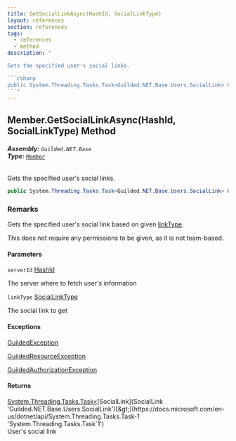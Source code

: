 ```yaml
---
title: GetSocialLinkAsync(HashId, SocialLinkType)
layout: references
section: references
tags:
  - references
  - method
description: "

Gets the specified user's social links.

```csharp
public System.Threading.Tasks.Task<Guilded.NET.Base.Users.SocialLink> GetSocialLinkAsync(Guilded.NET.Base.HashId serverId, Guilded.NET.Base.Users.SocialLinkType linkType);
```"
---
```


## Member.GetSocialLinkAsync(HashId, SocialLinkType) Method
###### **Assembly:** `Guilded.NET.Base`<br/>**Type:** [`Member`](Member 'Guilded.NET.Base.Servers.Member')

Gets the specified user's social links.

```csharp
public System.Threading.Tasks.Task<Guilded.NET.Base.Users.SocialLink> GetSocialLinkAsync(Guilded.NET.Base.HashId serverId, Guilded.NET.Base.Users.SocialLinkType linkType);
```

### Remarks
  
Gets the specified user's social link based on given [linkType](Member.GetSocialLinkAsync(HashId,SocialLinkType)#Guilded.NET.Base.Servers.Member.GetSocialLinkAsync(Guilded.NET.Base.HashId,Guilded.NET.Base.Users.SocialLinkType).linkType 'Guilded.NET.Base.Servers.Member.GetSocialLinkAsync(Guilded.NET.Base.HashId, Guilded.NET.Base.Users.SocialLinkType).linkType').  
  
This does not require any permissions to be given, as it is not team-based.
#### Parameters

<a name='Guilded.NET.Base.Servers.Member.GetSocialLinkAsync(Guilded.NET.Base.HashId,Guilded.NET.Base.Users.SocialLinkType).serverId'></a>

`serverId` [HashId](HashId 'Guilded.NET.Base.HashId')

The server where to fetch user's information

<a name='Guilded.NET.Base.Servers.Member.GetSocialLinkAsync(Guilded.NET.Base.HashId,Guilded.NET.Base.Users.SocialLinkType).linkType'></a>

`linkType` [SocialLinkType](SocialLinkType 'Guilded.NET.Base.Users.SocialLinkType')

The social link to get

#### Exceptions

[GuildedException](GuildedException 'Guilded.NET.Base.GuildedException')

[GuildedResourceException](GuildedResourceException 'Guilded.NET.Base.GuildedResourceException')

[GuildedAuthorizationException](GuildedAuthorizationException 'Guilded.NET.Base.GuildedAuthorizationException')

#### Returns
[System.Threading.Tasks.Task&lt;](https://docs.microsoft.com/en-us/dotnet/api/System.Threading.Tasks.Task-1 'System.Threading.Tasks.Task`1')[SocialLink](SocialLink 'Guilded.NET.Base.Users.SocialLink')[&gt;](https://docs.microsoft.com/en-us/dotnet/api/System.Threading.Tasks.Task-1 'System.Threading.Tasks.Task`1')  
User's social link
